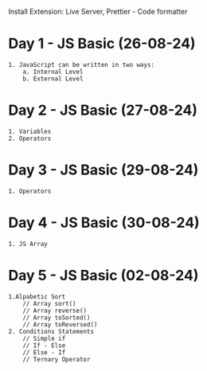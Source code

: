 Install Extension: Live Server, Prettier - Code formatter


# Day 1 - JS Basic (26-08-24)
    1. JavaScript can be written in two ways:   
        a. Internal Level 
        b. External Level


# Day 2 - JS Basic (27-08-24)
    1. Variables
    2. Operators

# Day 3 - JS Basic (29-08-24)
    1. Operators


# Day 4 - JS Basic (30-08-24)
    1. JS Array


# Day 5 - JS Basic (02-08-24)
    1.Alpabetic Sort
        // Array sort()
        // Array reverse()
        // Array toSorted()
        // Array toReversed()
    2. Conditions Statements
        // Simple if
        // If - Else
        // Else - If
        // Ternary Operator
